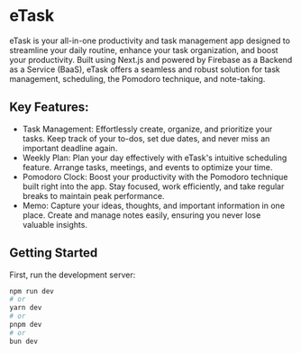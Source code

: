 # eTask

eTask is your all-in-one productivity and task management app designed to streamline your daily routine, enhance your task organization, and boost your productivity. Built using Next.js and powered by Firebase as a Backend as a Service (BaaS), eTask offers a seamless and robust solution for task management, scheduling, the Pomodoro technique, and note-taking.

## Key Features:

- Task Management: Effortlessly create, organize, and prioritize your tasks. Keep track of your to-dos, set due dates, and never miss an important deadline again.
- Weekly Plan: Plan your day effectively with eTask's intuitive scheduling feature. Arrange tasks, meetings, and events to optimize your time.
- Pomodoro Clock: Boost your productivity with the Pomodoro technique built right into the app. Stay focused, work efficiently, and take regular breaks to maintain peak performance.
- Memo: Capture your ideas, thoughts, and important information in one place. Create and manage notes easily, ensuring you never lose valuable insights.

## Getting Started

First, run the development server:

```bash
npm run dev
# or
yarn dev
# or
pnpm dev
# or
bun dev
```

